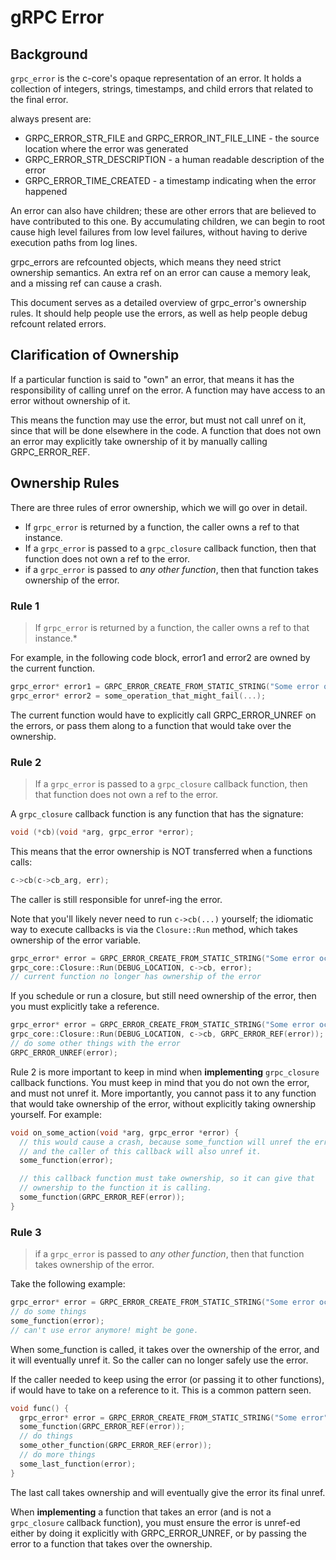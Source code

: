 # gRPC Error

## Background

`grpc_error` is the c-core's opaque representation of an error. It holds a
collection of integers, strings, timestamps, and child errors that related to
the final error.

always present are:

*   GRPC_ERROR_STR_FILE and GRPC_ERROR_INT_FILE_LINE - the source location where
    the error was generated
*   GRPC_ERROR_STR_DESCRIPTION - a human readable description of the error
*   GRPC_ERROR_TIME_CREATED - a timestamp indicating when the error happened

An error can also have children; these are other errors that are believed to
have contributed to this one. By accumulating children, we can begin to root
cause high level failures from low level failures, without having to derive
execution paths from log lines.

grpc_errors are refcounted objects, which means they need strict ownership
semantics. An extra ref on an error can cause a memory leak, and a missing ref
can cause a crash.

This document serves as a detailed overview of grpc_error's ownership rules. It
should help people use the errors, as well as help people debug refcount related
errors.

## Clarification of Ownership

If a particular function is said to "own" an error, that means it has the
responsibility of calling unref on the error. A function may have access to an
error without ownership of it.

This means the function may use the error, but must not call unref on it, since
that will be done elsewhere in the code. A function that does not own an error
may explicitly take ownership of it by manually calling GRPC_ERROR_REF.

## Ownership Rules

There are three rules of error ownership, which we will go over in detail.

*   If `grpc_error` is returned by a function, the caller owns a ref to that
    instance.
*   If a `grpc_error` is passed to a `grpc_closure` callback function, then that
    function does not own a ref to the error.
*   if a `grpc_error` is passed to *any other function*, then that function
    takes ownership of the error.

### Rule 1

> If `grpc_error` is returned by a function, the caller owns a ref to that
> instance.*

For example, in the following code block, error1 and error2 are owned by the
current function.

```C
grpc_error* error1 = GRPC_ERROR_CREATE_FROM_STATIC_STRING("Some error occurred");
grpc_error* error2 = some_operation_that_might_fail(...);
```

The current function would have to explicitly call GRPC_ERROR_UNREF on the
errors, or pass them along to a function that would take over the ownership.

### Rule 2

> If a `grpc_error` is passed to a `grpc_closure` callback function, then that
> function does not own a ref to the error.

A `grpc_closure` callback function is any function that has the signature:

```C
void (*cb)(void *arg, grpc_error *error);
```

This means that the error ownership is NOT transferred when a functions calls:

```C
c->cb(c->cb_arg, err);
```

The caller is still responsible for unref-ing the error.

Note that you'll likely never need to run `c->cb(...)` yourself; the idiomatic
way to execute callbacks is via the `Closure::Run` method, which takes ownership
of the error variable.

```C
grpc_error* error = GRPC_ERROR_CREATE_FROM_STATIC_STRING("Some error occurred");
grpc_core::Closure::Run(DEBUG_LOCATION, c->cb, error);
// current function no longer has ownership of the error
```

If you schedule or run a closure, but still need ownership of the error, then
you must explicitly take a reference.

```C
grpc_error* error = GRPC_ERROR_CREATE_FROM_STATIC_STRING("Some error occurred");
grpc_core::Closure::Run(DEBUG_LOCATION, c->cb, GRPC_ERROR_REF(error));
// do some other things with the error
GRPC_ERROR_UNREF(error);
```

Rule 2 is more important to keep in mind when **implementing** `grpc_closure`
callback functions. You must keep in mind that you do not own the error, and
must not unref it. More importantly, you cannot pass it to any function that
would take ownership of the error, without explicitly taking ownership yourself.
For example:

```C
void on_some_action(void *arg, grpc_error *error) {
  // this would cause a crash, because some_function will unref the error,
  // and the caller of this callback will also unref it.
  some_function(error);

  // this callback function must take ownership, so it can give that
  // ownership to the function it is calling.
  some_function(GRPC_ERROR_REF(error));
}
```

### Rule 3

> if a `grpc_error` is passed to *any other function*, then that function takes
> ownership of the error.

Take the following example:

```C
grpc_error* error = GRPC_ERROR_CREATE_FROM_STATIC_STRING("Some error occurred");
// do some things
some_function(error);
// can't use error anymore! might be gone.
```

When some_function is called, it takes over the ownership of the error, and it
will eventually unref it. So the caller can no longer safely use the error.

If the caller needed to keep using the error (or passing it to other functions),
if would have to take on a reference to it. This is a common pattern seen.

```C
void func() {
  grpc_error* error = GRPC_ERROR_CREATE_FROM_STATIC_STRING("Some error");
  some_function(GRPC_ERROR_REF(error));
  // do things
  some_other_function(GRPC_ERROR_REF(error));
  // do more things
  some_last_function(error);
}
```

The last call takes ownership and will eventually give the error its final
unref.

When **implementing** a function that takes an error (and is not a
`grpc_closure` callback function), you must ensure the error is unref-ed either
by doing it explicitly with GRPC_ERROR_UNREF, or by passing the error to a
function that takes over the ownership.
